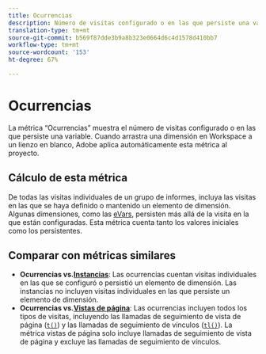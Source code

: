 ```yaml
---
title: Ocurrencias
description: Número de visitas configurado o en las que persiste una variable.
translation-type: tm+mt
source-git-commit: b569f87dde3b9a8b323e0664d6c4d1578d410bb7
workflow-type: tm+mt
source-wordcount: '153'
ht-degree: 67%

---
```



# Ocurrencias

La métrica “Ocurrencias” muestra el número de visitas configurado o en las que persiste una variable. Cuando arrastra una dimensión en Workspace a un lienzo en blanco, Adobe aplica automáticamente esta métrica al proyecto.

## Cálculo de esta métrica

De todas las visitas individuales de un grupo de informes, incluya las visitas en las que se haya definido o mantenido un elemento de dimensión. Algunas dimensiones, como las [eVars](../dimensions/evar.md), persisten más allá de la visita en la que están configuradas. Esta métrica cuenta tanto los valores iniciales como los persistentes.

## Comparar con métricas similares

* **Ocurrencias vs.[Instancias](instances.md)**: Las ocurrencias cuentan visitas individuales en las que se configuró o persistió un elemento de dimensión. Las instancias no incluyen visitas individuales en las que persiste un elemento de dimensión.
* **Ocurrencias vs.[Vistas de página](page-views.md)**: Las ocurrencias incluyen todos los tipos de visitas, incluyendo las llamadas de seguimiento de vista de página ([`t()`](/help/implement/vars/functions/t-method.md)) y las llamadas de seguimiento de vínculos ([`tl()`](/help/implement/vars/functions/tl-method.md)). La métrica vistas de página solo incluye llamadas de seguimiento de vista de página y excluye las llamadas de seguimiento de vínculos.
